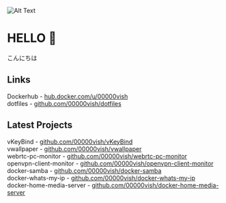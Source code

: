 ![Alt Text](https://media0.giphy.com/media/SwImQhtiNA7io/200w.gif)

# HELLO 👋

こんにちは

## Links 

Dockerhub - [hub.docker.com/u/00000vish](https://hub.docker.com/u/00000vish)   
dotfiles  - [github.com/00000vish/dotfiles](https://github.com/00000vish/dotfiles)    


## Latest Projects

vKeyBind - [github.com/00000vish/vKeyBind](https://github.com/00000vish/vKeyBind)        
vwallpaper  - [github.com/00000vish/vwallpaper](https://github.com/00000vish/vwallpaper)   
webrtc-pc-monitor - [github.com/00000vish/webrtc-pc-monitor](https://github.com/00000vish/webrtc-pc-monitor)  
openvpn-client-monitor  - [github.com/00000vish/openvpn-client-monitor](https://github.com/00000vish/openvpn-client-monitor)   
docker-samba  - [github.com/00000vish/docker-samba](https://github.com/00000vish/docker-samba)    
docker-whats-my-ip  - [github.com/00000vish/docker-whats-my-ip](https://github.com/00000vish/docker-whats-my-ip)   
docker-home-media-server  - [github.com/00000vish/docker-home-media-server](https://github.com/00000vish/docker-home-media-server)  
